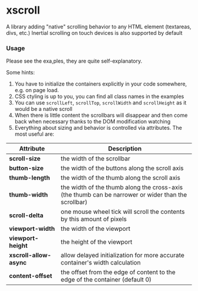 # xscroll
A library adding "native" scrolling behavior to any HTML element (textareas, divs, etc.)
Inertial scrolling on touch devices is also supported by default

### Usage

Please see the exa,ples, they are quite self-explanatory.

Some hints:

1. You have to initialize the containers explicitly in your code somewhere, e.g. on page load.
2. CSS ctyling is up to you, you can find all class names in the examples
3. You can use `scrollLeft`, `scrollTop`, `scrollWidth` and `scrollHeight` as it would be a native scroll
4. When there is little content the scrollbars will disappear and then come back when necessary thanks to the DOM modification watching
5. Everything about sizing and behavior is controlled via attributes. The most useful are:

|  Attribute              |  Description                                       |
|-------------------------|----------------------------------------------------|
| __scroll-size__         |  the width of the scrollbar                        |
| __button-size__         |  the width of the buttons along the scroll axis    |
| __thumb-length__        |  the width of the thumb along the scroll axis      |
| __thumb-width__         |  the width of the thumb along the cross-axis<br>(the thumb can be narrower or wider than the scrollbar) |
| __scroll-delta__        |  one mouse wheel tick will scroll the contents by this amount of pixels |
| __viewport-width__      |  the width of the viewport                             |
| __viewport-height__     |  the height of the viewport                            |
| __xscroll-allow-async__ |  allow delayed initialization for more accurate container's width calculation |
| __content-offset__      |  the offset from the edge of content to the edge of the container (default 0) |
